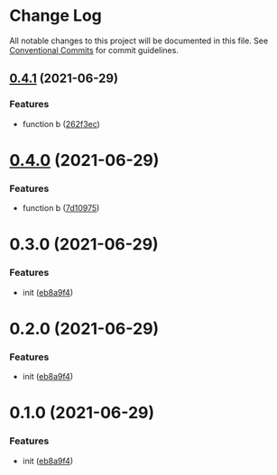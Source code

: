 # Change Log

All notable changes to this project will be documented in this file.
See [Conventional Commits](https://conventionalcommits.org) for commit guidelines.

## [0.4.1](https://github.com/leiyaguang/lerna-test/compare/@ipalfish/pay@0.4.0...@ipalfish/pay@0.4.1) (2021-06-29)

### Features

-   function b ([262f3ec](https://github.com/leiyaguang/lerna-test/commit/262f3ec176b1d524e820245ec30bd81baef5ece6))

# [0.4.0](https://github.com/leiyaguang/lerna-test/compare/@ipalfish/pay@0.3.0...@ipalfish/pay@0.4.0) (2021-06-29)

### Features

-   function b ([7d10975](https://github.com/leiyaguang/lerna-test/commit/7d109759e531e5702b8b445be995a58bf3ab4b88))

# 0.3.0 (2021-06-29)

### Features

-   init ([eb8a9f4](https://github.com/leiyaguang/lerna-test/commit/eb8a9f48767c54434c683a331d23386b396399eb))

# 0.2.0 (2021-06-29)

### Features

-   init ([eb8a9f4](https://github.com/leiyaguang/lerna-test/commit/eb8a9f48767c54434c683a331d23386b396399eb))

# 0.1.0 (2021-06-29)

### Features

-   init ([eb8a9f4](https://github.com/leiyaguang/lerna-test/commit/eb8a9f48767c54434c683a331d23386b396399eb))

